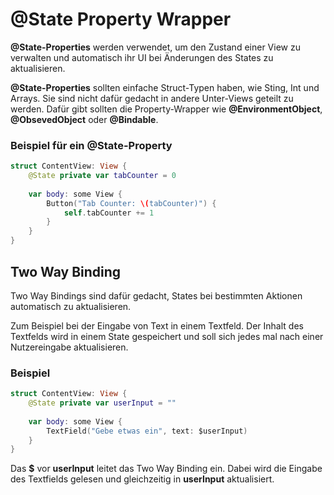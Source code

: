 # @State Property Wrapper

**@State-Properties** werden verwendet, um den Zustand einer View zu verwalten und automatisch ihr UI bei Änderungen des States zu aktualisieren.

**@State-Properties** sollten einfache Struct-Typen haben, wie Sting, Int und Arrays.
Sie sind nicht dafür gedacht in andere Unter-Views geteilt zu werden.
Dafür gibt sollten die Property-Wrapper wie **@EnvironmentObject**, **@ObsevedObject** oder **@Bindable**.

### Beispiel für ein @State-Property

```swift
struct ContentView: View {
    @State private var tabCounter = 0
    
    var body: some View {
        Button("Tab Counter: \(tabCounter)") {
            self.tabCounter += 1
        }
    }
}
```

## Two Way Binding

Two Way Bindings sind dafür gedacht, States bei bestimmten Aktionen automatisch zu aktualisieren.

Zum Beispiel bei der Eingabe von Text in einem Textfeld. Der Inhalt des Textfelds wird in einem State gespeichert und soll sich jedes mal nach einer Nutzereingabe aktualisieren.

### Beispiel

```swift
struct ContentView: View {
    @State private var userInput = ""
    
    var body: some View {
        TextField("Gebe etwas ein", text: $userInput)
    }
}
```

Das **$** vor **userInput** leitet das Two Way Binding ein.
Dabei wird die Eingabe des Textfields gelesen und gleichzeitig in **userInput** aktualisiert.
